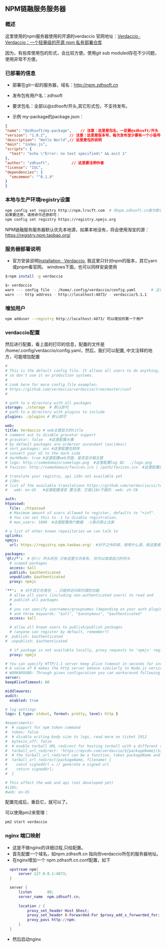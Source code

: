 

## NPM链融服务服务器

### 概述

这里使用的npm服务器使用的开源的verdaccio  官网地址：[Verdaccio · Verdaccio：一个轻量级的开源 npm 私有部署仓库](https://verdaccio.org/zh-CN/)

因为，有些库使用包的形式，会比较方便。使用git sub moduled存在不少问题，使用非常不方便。

### 已部署的信息

- 部署在git一起的服务器，域名：http://npm.zdhsoft.cn

- 发布包有用户名：zdhsoft


- 要求包名：全部以@zdhsoft/开头,其它形式包，不支待发布。

- 示例 my-package的package.json：

```json
{
"name": "@zdhsoft/my-package",    // 注意：这里是包名，一定要@zdhsoft/开头
"version": "1.0.2",          // 注意：这里是版本号，每次发布至少要有一个小版号+1
"description": "Hello World",// 这里是包的说明 
"main": "index.js",
"scripts": {
  "test": "echo \"Error: no test specified\" && exit 1"
},
"author": "zdhsoft",          // 这里要注明作者
"license": "ISC",
"dependencies": {
  "xmcommon": "^0.1.9"
}
}

```

### 本地与生产环境registry设置

```bash
npm config set registry http://npm.lrscft.com  # 将npm.zdhsoft.cn做为默认的包源，这样，就不用再每次去设置了。
如果要还原，请用命令还原即可：
npm config set registry https://registry.npmjs.org
```

NPM链融服务服务器默认优先本地源，如果本地没有，将会使用淘宝的源：https://registry.npm.taobao.org/

### 服务器部署说明

- 官方安装说明[Installation · Verdaccio](https://verdaccio.org/docs/en/installation), 我这里只针对npm的版本，其它yarn或pnpm看官网。	windows下面，也可以同样安装使用

```bash
$>npm install -g verdaccio

$> verdaccio
warn --- config file  - /home/.config/verdaccio/config.yaml       # 注意，这里是配置文件的位置，第一次启动会默认创建
warn --- http address - http://localhost:4873/ - verdaccio/5.1.1

```

### 增加用户
```bash
npm adduser --registry http://localhost:4873/ 可以增加你第一个用户
```

### verdaccio配置

然后进行配置，看上面的打印的信息，配置的文件是 /home/.config/verdaccio/config.yaml，然后，我们可以配置, 中文注释的地方，可能增加配置

```yaml
#
# This is the default config file. It allows all users to do anything,
# so don't use it on production systems.
#
# Look here for more config file examples:
# https://github.com/verdaccio/verdaccio/tree/master/conf
#

# path to a directory with all packages
storage: ./storage  # 默认即可
# path to a directory with plugins to include
plugins: ./plugins # 默认即可

web:
title: Verdaccio # web主题显示的title
# comment out to disable gravatar support
# gravatar: false   #这里配置头像
# by default packages are ordercer ascendant (asc|desc)
# sort_packages: asc #这里配置包排序
# convert your UI to the dark side
# darkMode: true #这里配置web页面，是否显示暗主题 
# logo: http://somedomain/somelogo.png  #这里配置log 如:  ./logo.png
# favicon: http://somedomain/favicon.ico | /path/favicon.ico  #这里配置icon 如: ./favicon.ico

# translate your registry, api i18n not available yet
# i18n:
# list of the available translations https://github.com/verdaccio/ui/tree/master/i18n/translations
#   web: en-US   #这里配置语言 要注意，它是i18n下面的  web: zh-CN

auth:
htpasswd:
  file: ./htpasswd
  # Maximum amount of users allowed to register, defaults to "+inf".
  # You can set this to -1 to disable registration.
  # max_users: 1000  #这里配置用户数据  -1表示禁止注册

# a list of other known repositories we can talk to
uplinks:
npmjs:
  url: https://registry.npm.taobao.org/  #对于之外的库，使用什么源，我这里使用淘宝源

packages:
'@lr/*':  # @lr/ 开头的包 只有这里允许发布, 你可以改成自己的开头
  # scoped packages
  access: $all
  publish: $authenticated
  unpublish: $authenticated
  proxy: npmjs

'**':  # 对于其它任意包  ，只提供访问和代理的功能
  # allow all users (including non-authenticated users) to read and
  # publish all packages
  #
  # you can specify usernames/groupnames (depending on your auth plugin)
  # and three keywords: "$all", "$anonymous", "$authenticated"
  access: $all

  # allow all known users to publish/publish packages
  # (anyone can register by default, remember?)
#  publish: $authenticated
#  unpublish: $authenticated

  # if package is not available locally, proxy requests to 'npmjs' registry
  proxy: npmjs

# You can specify HTTP/1.1 server keep alive timeout in seconds for incoming connections.
# A value of 0 makes the http server behave similarly to Node.js versions prior to 8.0.0, which did not have a keep-alive timeout.
# WORKAROUND: Through given configuration you can workaround following issue https://github.com/verdaccio/verdaccio/issues/301. Set to 0 in case 60 is not enough.
server:
keepAliveTimeout: 60

middlewares:
audit:
  enabled: true

# log settings
logs: { type: stdout, format: pretty, level: http }

#experiments:
#  # support for npm token command
#  token: false
#  # disable writing body size to logs, read more on ticket 1912
#  bytesin_off: false
#  # enable tarball URL redirect for hosting tarball with a different server, the tarball_url_redirect can be a template string
#  tarball_url_redirect: 'https://mycdn.com/verdaccio/${packageName}/${filename}'
#  # the tarball_url_redirect can be a function, takes packageName and filename and returns the url, when working with a js configuration file
#  tarball_url_redirect(packageName, filename) {
#    const signedUrl = // generate a signed url
#    return signedUrl;
#  }

# This affect the web and api (not developed yet)
#i18n:
#web: en-US

```

配置完成后，重启它，就可以了。

可以使用pm2来管理：

```bash
pm2 start verdaccio
```

 ### nginx 端口映射  
 - 这是不做nginx的详细过程,只给配置。
 - 首先配置一个域名，如npm.zdhsoft.cn 指向你verdaccio所在的服务器地址。
 - 在nginx增加一个  npm.zdhsoft.cn.conf配置，如下
  ```lua
	upstream npm{
		server 127.0.0.1:4873;
	}

	server {
		listen       80;
		server_name  npm.zdhsoft.cn;
		
		location / {
			proxy_set_header Host $host;
			proxy_set_header X-Forwarded-For $proxy_add_x_forwarded_for;
			proxy_pass http://npm;
		}
	}
  ```
 - 然后启动nginx  

  
